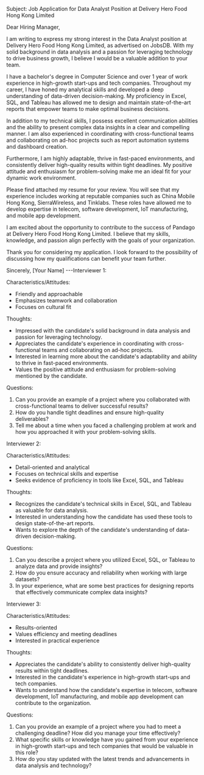 Subject: Job Application for Data Analyst Position at Delivery Hero Food Hong Kong Limited

Dear Hiring Manager,

I am writing to express my strong interest in the Data Analyst position at Delivery Hero Food Hong Kong Limited, as advertised on JobsDB. With my solid background in data analysis and a passion for leveraging technology to drive business growth, I believe I would be a valuable addition to your team.

I have a bachelor's degree in Computer Science and over 1 year of work experience in high-growth start-ups and tech companies. Throughout my career, I have honed my analytical skills and developed a deep understanding of data-driven decision-making. My proficiency in Excel, SQL, and Tableau has allowed me to design and maintain state-of-the-art reports that empower teams to make optimal business decisions.

In addition to my technical skills, I possess excellent communication abilities and the ability to present complex data insights in a clear and compelling manner. I am also experienced in coordinating with cross-functional teams and collaborating on ad-hoc projects such as report automation systems and dashboard creation.

Furthermore, I am highly adaptable, thrive in fast-paced environments, and consistently deliver high-quality results within tight deadlines. My positive attitude and enthusiasm for problem-solving make me an ideal fit for your dynamic work environment.

Please find attached my resume for your review. You will see that my experience includes working at reputable companies such as China Mobile Hong Kong, SierraWireless, and Tinklabs. These roles have allowed me to develop expertise in telecom, software development, IoT manufacturing, and mobile app development.

I am excited about the opportunity to contribute to the success of Pandago at Delivery Hero Food Hong Kong Limited. I believe that my skills, knowledge, and passion align perfectly with the goals of your organization.

Thank you for considering my application. I look forward to the possibility of discussing how my qualifications can benefit your team further.

Sincerely,
[Your Name]
---Interviewer 1: 

Characteristics/Attitudes:
- Friendly and approachable
- Emphasizes teamwork and collaboration
- Focuses on cultural fit

Thoughts:
- Impressed with the candidate's solid background in data analysis and passion for leveraging technology.
- Appreciates the candidate's experience in coordinating with cross-functional teams and collaborating on ad-hoc projects.
- Interested in learning more about the candidate's adaptability and ability to thrive in fast-paced environments.
- Values the positive attitude and enthusiasm for problem-solving mentioned by the candidate.

Questions:
1. Can you provide an example of a project where you collaborated with cross-functional teams to deliver successful results?
2. How do you handle tight deadlines and ensure high-quality deliverables?
3. Tell me about a time when you faced a challenging problem at work and how you approached it with your problem-solving skills.

Interviewer 2:

Characteristics/Attitudes:
- Detail-oriented and analytical
- Focuses on technical skills and expertise
- Seeks evidence of proficiency in tools like Excel, SQL, and Tableau

Thoughts:
- Recognizes the candidate's technical skills in Excel, SQL, and Tableau as valuable for data analysis.
- Interested in understanding how the candidate has used these tools to design state-of-the-art reports.
- Wants to explore the depth of the candidate's understanding of data-driven decision-making.

Questions:
1. Can you describe a project where you utilized Excel, SQL, or Tableau to analyze data and provide insights?
2. How do you ensure accuracy and reliability when working with large datasets?
3. In your experience, what are some best practices for designing reports that effectively communicate complex data insights?

Interviewer 3:

Characteristics/Attitudes:
- Results-oriented
- Values efficiency and meeting deadlines
- Interested in practical experience

Thoughts:
- Appreciates the candidate's ability to consistently deliver high-quality results within tight deadlines.
- Interested in the candidate's experience in high-growth start-ups and tech companies.
- Wants to understand how the candidate's expertise in telecom, software development, IoT manufacturing, and mobile app development can contribute to the organization.

Questions:
1. Can you provide an example of a project where you had to meet a challenging deadline? How did you manage your time effectively?
2. What specific skills or knowledge have you gained from your experience in high-growth start-ups and tech companies that would be valuable in this role?
3. How do you stay updated with the latest trends and advancements in data analysis and technology?